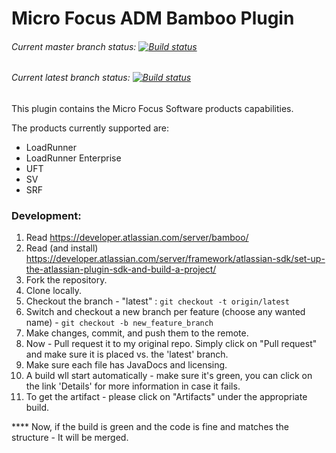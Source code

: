 # Micro Focus ADM Bamboo Plugin

###### Current master branch status: [![Build status](https://ci.appveyor.com/api/projects/status/ggg1nepwx438dpo4?svg=true)](https://ci.appveyor.com/project/HPEbot/adm-bamboo-ci-plugin)

###### Current latest branch status: [![Build status](https://ci.appveyor.com/api/projects/status/ggg1nepwx438dpo4/branch/latest?svg=true)](https://ci.appveyor.com/project/HPEbot/adm-bamboo-ci-plugin/branch/latest)

This plugin contains the Micro Focus Software products capabilities.

The products currently supported are:
- LoadRunner
- LoadRunner Enterprise
- UFT
- SV
- SRF

### Development:
1. Read https://developer.atlassian.com/server/bamboo/
1. Read (and install) https://developer.atlassian.com/server/framework/atlassian-sdk/set-up-the-atlassian-plugin-sdk-and-build-a-project/
1. Fork the repository.
2. Clone locally.
3. Checkout the branch - "latest" : `git checkout -t origin/latest`
4. Switch and checkout a new branch per feature (choose any wanted name) - `git checkout -b new_feature_branch`
5. Make changes, commit, and push them to the remote.
6. Now - Pull request it to my original repo. Simply click on "Pull request" and make sure it is placed vs. the 'latest' branch.
7. Make sure each file has JavaDocs and licensing.
8. A build wll start automatically - make sure it's green, you can click on the link 'Details' for more information in case it fails.
9. To get the artifact - please click on "Artifacts" under the appropriate build.

**** Now, if the build is green and the code is fine and matches the structure - It will be merged.


